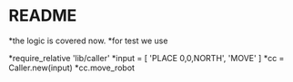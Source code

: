 # README

*the logic is covered now.
*for test we use

*require_relative 'lib/caller'
*input =  [ 'PLACE 0,0,NORTH',  'MOVE' ]
*cc = Caller.new(input)
*cc.move_robot
